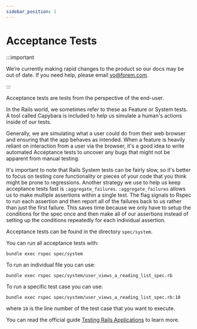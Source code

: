```yaml
---
sidebar_position: 1
---
```


# Acceptance Tests

:::important

We’re currently making rapid changes to the product so our docs may be out of date. If you need help, please email [yo@forem.com](mailto:yo@forem.com).

:::

Acceptance tests are tests from the perspective of the end-user.

In the Rails world, we sometimes refer to these as Feature or System tests. A
tool called Capybara is included to help us simulate a human's actions inside of
our tests.

Generally, we are simulating what a user could do from their web browser and
ensuring that the app behaves as intended. When a feature is heavily reliant on
interaction from a user via the browser, it's a good idea to write automated
Acceptance tests to uncover any bugs that might not be apparent from manual
testing.

It's important to note that Rails System tests can be fairly slow, so it's
better to focus on testing core functionality or pieces of your code that you
think might be prone to regressions. Another strategy we use to help us keep
acceptance tests fast is `:aggregate_failures`. `:aggregate_failures` allows us
to make multiple assertions within a single test. The flag signals to Rspec to
run each assertion and then report all of the failures back to us rather than
just the first failure. This saves time because we only have to setup the
conditions for the spec once and then make all of our assertions instead of
setting up the conditions repeatedly for each individual assertion.

Acceptance tests can be found in the directory `spec/system`.

You can run all acceptance tests with:

```shell
bundle exec rspec spec/system
```

To run an individual file you can use:

```shell
bundle exec rspec spec/system/user_views_a_reading_list_spec.rb
```

To run a specific test case you can use:

```shell
bundle exec rspec spec/system/user_views_a_reading_list_spec.rb:10
```

where `10` is the line number of the test case that you want to execute.

You can read the official guide
[Testing Rails Applications](https://guides.rubyonrails.org/testing.html#system-testing)
to learn more.
